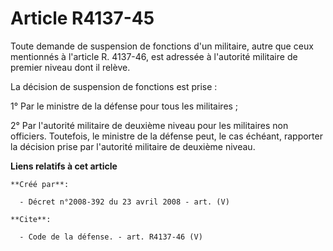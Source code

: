 # Article R4137-45

Toute demande de suspension de fonctions d'un militaire, autre que ceux mentionnés à l'article R. 4137-46, est adressée à
l'autorité militaire de premier niveau dont il relève. 

La décision de suspension de fonctions est prise : 

1° Par le ministre de la défense pour tous les militaires ; 

2° Par l'autorité militaire de deuxième niveau pour les militaires non officiers. Toutefois, le ministre de la défense peut,
le cas échéant, rapporter la décision prise par l'autorité militaire de deuxième niveau.

**Liens relatifs à cet article**

	**Créé par**:

	  - Décret n°2008-392 du 23 avril 2008 - art. (V)

	**Cite**:

	  - Code de la défense. - art. R4137-46 (V)
